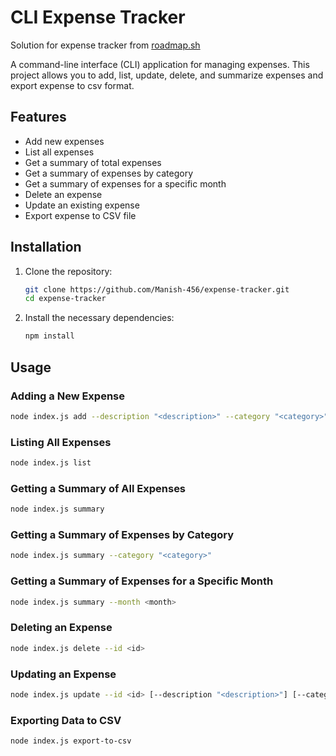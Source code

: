 # CLI Expense Tracker

Solution for expense tracker from [roadmap.sh](https://roadmap.sh/projects/expense-tracker)

A command-line interface (CLI) application for managing expenses. This project allows you to add, list, update, delete, and summarize expenses and export expense to csv format.

## Features

- Add new expenses
- List all expenses
- Get a summary of total expenses
- Get a summary of expenses by category
- Get a summary of expenses for a specific month
- Delete an expense
- Update an existing expense
- Export expense to CSV file

## Installation

1. Clone the repository:

    ```bash
    git clone https://github.com/Manish-456/expense-tracker.git
    cd expense-tracker
    ```

2. Install the necessary dependencies:

    ```bash
    npm install
    ```

## Usage

### Adding a New Expense

```bash
node index.js add --description "<description>" --category "<category>" --amount <amount>
```
### Listing All Expenses

```bash
node index.js list
```
### Getting a Summary of All Expenses

```bash
node index.js summary
```
### Getting a Summary of Expenses by Category

```bash
node index.js summary --category "<category>"
```

### Getting a Summary of Expenses for a Specific Month

```bash 
node index.js summary --month <month>
```

### Deleting an Expense

```bash
node index.js delete --id <id>
```

### Updating an Expense

```bash
node index.js update --id <id> [--description "<description>"] [--category "<category>"] [--amount <amount>]
```

### Exporting Data to CSV

```bash
node index.js export-to-csv
```

